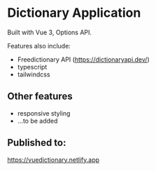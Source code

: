 # Dictionary Application
Built with Vue 3, Options API.

Features also include:
- Freedictionary API (https://dictionaryapi.dev/)
- typescript
- tailwindcss

## Other features
- responsive styling
- ...to be added

## Published to:
https://vuedictionary.netlify.app
